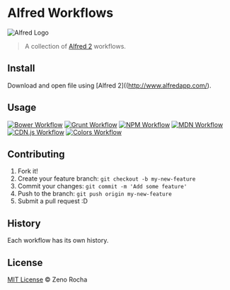 # Alfred Workflows

![Alfred Logo](http://f.cl.ly/items/112u3G2z3g2B202W3e3p/alfred.png)

> A collection of [Alfred 2](http://www.alfredapp.com/) workflows.

## Install

Download and open file using [Alfred 2]((http://www.alfredapp.com/).

## Usage

[![Bower Workflow](http://f.cl.ly/items/2m1D0l0Y0q0L3O163o2c/alfred-bower.png)](https://github.com/zenorocha/alfred-workflows/tree/master/bower)
[![Grunt Workflow](http://f.cl.ly/items/3s380L410E0O3f0G1p3J/alfred-grunt.png)](https://github.com/zenorocha/alfred-workflows/tree/master/grunt)
[![NPM Workflow](http://f.cl.ly/items/193e1Q0z2P1s2R1B0M30/alfred-npm.png)](https://github.com/zenorocha/alfred-workflows/tree/master/npm)
[![MDN Workflow](http://f.cl.ly/items/1G1m2S3A0F3V3f1a2D04/alfred-mdn.png)](https://github.com/zenorocha/alfred-workflows/tree/master/mdn)
[![CDN.js Workflow](http://f.cl.ly/items/3G3c0w0g041Q0B0H2E38/alfred-cdnjs.png)](https://github.com/zenorocha/alfred-workflows/tree/master/cdnjs)
[![Colors Workflow](http://f.cl.ly/items/2r3u2W122v0v2A0e1n0U/alfred-colors.png)](https://github.com/zenorocha/alfred-workflows/tree/master/colors)

## Contributing

1. Fork it!
2. Create your feature branch: `git checkout -b my-new-feature`
3. Commit your changes: `git commit -m 'Add some feature'`
4. Push to the branch: `git push origin my-new-feature`
5. Submit a pull request :D

## History

Each workflow has its own history.

## License

[MIT License](http://zenorocha.mit-license.org/) © Zeno Rocha